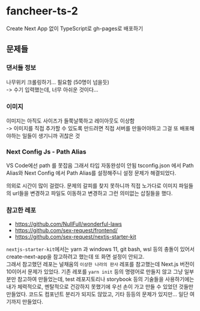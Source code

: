 # fancheer-ts-2

Create Next App 없이 TypeScript로 gh-pages로 배포하기

## 문제들
### 댄서들 정보

나무위키 크롤링하기... 필요함 (50명이 넘을듯) <br>
-> 수기 입력했는데, 너무 아쉬운 것이다... 

### 이미지

이미지는 아직도 사이즈가 들쭉날쭉하고 레이아웃도 이상함 <br>
-> 이미지를 직접 추가할 수 있도록 만드려면 직접 서버를 만들어야하고 그걸 또 배포해야하는 일들이 생기니까 귀찮은 것
### Next Config Js - Path Alias

VS Code에선 path 를 못잡음 그래서 타입 자동완성이 안됨
tsconfig.json 에서 Path Alias와 Next Config 에서 Path Alias를 설정해주니 설정 문제가 해결되었다.

의외로 시간이 많이 걸렸다. 문제의 갈피를 찾지 못하니까 직접 노가다로 이미지 파일들의 url들을 변경하고 파일도 이동하고 변경하고 그런 의미없는 삽질들을 했다.

### 참고한 레포

* https://github.com/NullFull/wonderful-laws
* https://github.com/sex-request/frontend/
* https://github.com/sex-request/nextjs-starter-kit

`nextjs-starter-kit`에서는 yarn 과 windows 11, git bash, wsl 등의 충돌이 있어서 create-next-app을 참고하려고 했는데 또 화면 설정이 안되고. <br>
그래서 참고했던 레포는 널채움의 `이상한 나라의 판사` 레포를 참고했는데 Next.js 버전이 10이어서 문제가 있었다.
기존 레포를 `yarn init` 등의 명령어로 만들지 않고 그냥 일부분만 참고하여 만들었는데, test 레포지토리나 storybook 등의 기술들을 사용하기에는 내가 체력적으로, 멘탈적으로 건강하지 못했기에 우선 손이 가고 만들 수 있었던 것들만 만들었다. 코드도 컴포넌트 분리가 되지도 않았고, 기타 등등의 문제가 있지만... 일단 여기까지 만들었다. 